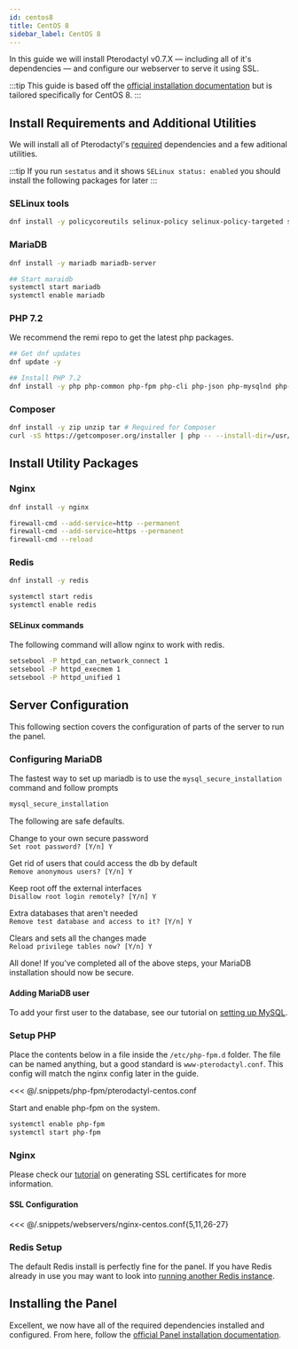 ```yaml
---
id: centos8
title: CentOS 8
sidebar_label: CentOS 8
---
```


In this guide we will install Pterodactyl v0.7.X — including all of it's dependencies — and configure our webserver to serve it using SSL.

:::tip
This guide is based off the [official installation documentation](/docs/0.7/panel/getting_started) but is tailored specifically for CentOS 8.
:::

## Install Requirements and Additional Utilities

We will install all of Pterodactyl's [required](/docs/0.7/panel/getting_started#dependencies) dependencies and a few aditional utilities.

:::tip
If you run `sestatus` and it shows `SELinux status: enabled` you should install the following packages for later
:::

### SELinux tools

```bash
dnf install -y policycoreutils selinux-policy selinux-policy-targeted setroubleshoot-server setools setools-console mcstrans
```

### MariaDB

```bash
dnf install -y mariadb mariadb-server

## Start maraidb
systemctl start mariadb
systemctl enable mariadb
```

### PHP 7.2

We recommend the remi repo to get the latest php packages.

```bash
## Get dnf updates
dnf update -y

## Install PHP 7.2
dnf install -y php php-common php-fpm php-cli php-json php-mysqlnd php-gd php-mbstring php-pdo php-zip php-bcmath php-dom php-opcache
```

### Composer

```bash
dnf install -y zip unzip tar # Required for Composer
curl -sS https://getcomposer.org/installer | php -- --install-dir=/usr/local/bin --filename=composer
```

## Install Utility Packages

### Nginx

```bash
dnf install -y nginx

firewall-cmd --add-service=http --permanent
firewall-cmd --add-service=https --permanent
firewall-cmd --reload
```

### Redis

```bash
dnf install -y redis

systemctl start redis
systemctl enable redis
```

#### SELinux commands

The following command will allow nginx to work with redis.

```bash
setsebool -P httpd_can_network_connect 1
setsebool -P httpd_execmem 1
setsebool -P httpd_unified 1
```

## Server Configuration

This following section covers the configuration of parts of the server to run the panel.

### Configuring MariaDB

The fastest way to set up mariadb is to use the `mysql_secure_installation` command and follow prompts

```bash
mysql_secure_installation
```

The following are safe defaults.

Change to your own secure password  
`Set root password? [Y/n] Y`

Get rid of users that could access the db by default  
`Remove anonymous users? [Y/n] Y`

Keep root off the external interfaces  
`Disallow root login remotely? [Y/n] Y`

Extra databases that aren't needed  
`Remove test database and access to it? [Y/n] Y`

Clears and sets all the changes made  
`Reload privilege tables now? [Y/n] Y`

All done! If you've completed all of the above steps, your MariaDB  
installation should now be secure.

#### Adding MariaDB user

To add your first user to the database, see our tutorial on [setting up MySQL](/tutorials/mysql_setup.md).

### Setup PHP

Place the contents below in a file inside the `/etc/php-fpm.d` folder. The file can be named anything, but a good standard is `www-pterodactyl.conf`. This config will match the nginx config later in the guide.

<<< @/.snippets/php-fpm/pterodactyl-centos.conf

Start and enable php-fpm on the system.

```bash
systemctl enable php-fpm
systemctl start php-fpm
```

### Nginx

Please check our [tutorial](/tutorials/creating_ssl_certificates.md) on generating SSL certificates for more information.

#### SSL Configuration

<<< @/.snippets/webservers/nginx-centos.conf{5,11,26-27}

### Redis Setup

The default Redis install is perfectly fine for the panel. If you have Redis already in use you may want to look into
[running another Redis instance](https://community.pivotal.io/s/article/How-to-setup-and-run-multiple-Redis-server-instances-on-a-Linux-host).

## Installing the Panel

Excellent, we now have all of the required dependencies installed and configured. From here, follow the [official Panel installation documentation](/docs/0.7/panel/getting_started#download-files).
